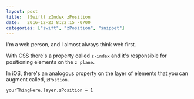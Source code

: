 ```yaml
---
layout: post
title:  (Swift) zIndex zPosition
date:   2016-12-23 8:22:15 -0700
categories: ["swift", "zPosition", "snippet"]
---
```


I'm a web person, and I almost always think web first. 

With CSS there's a property called `z-index` and it's responsible for positioning elements on the `z plane`. 

In iOS, there's an analogous property on the layer of elements that you can augment called, `zPostion`.

```
yourThingHere.layer.zPosition = 1
```
